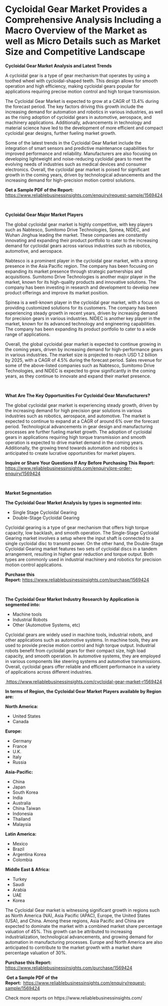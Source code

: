 <p><h1>Cycloidal Gear Market Provides a Comprehensive Analysis Including a Macro Overview of the Market as well as Micro Details such as Market Size and Competitive Landscape</h1></p><p><strong>Cycloidal Gear Market Analysis and Latest Trends</strong></p>
<p><p>A cycloidal gear is a type of gear mechanism that operates by using a toothed wheel with cycloidal-shaped teeth. This design allows for smooth operation and high efficiency, making cycloidal gears popular for applications requiring precise motion control and high torque transmission.</p><p>The Cycloidal Gear Market is expected to grow at a CAGR of 13.4% during the forecast period. The key factors driving this growth include the increasing demand for automation and robotics in various industries, as well as the rising adoption of cycloidal gears in automotive, aerospace, and machinery applications. Additionally, advancements in technology and material science have led to the development of more efficient and compact cycloidal gear designs, further fueling market growth.</p><p>Some of the latest trends in the Cycloidal Gear Market include the integration of smart sensors and predictive maintenance capabilities for improved performance and reliability. Manufacturers are also focusing on developing lightweight and noise-reducing cycloidal gears to meet the evolving needs of industries such as medical devices and consumer electronics. Overall, the cycloidal gear market is poised for significant growth in the coming years, driven by technological advancements and the increasing demand for high-precision motion control solutions.</p></p>
<p><strong>Get a Sample PDF of the Report:&nbsp;</strong> <a href="https://www.reliablebusinessinsights.com/enquiry/request-sample/1569424">https://www.reliablebusinessinsights.com/enquiry/request-sample/1569424</a></p>
<p>&nbsp;</p>
<p><strong>Cycloidal Gear Major Market Players</strong></p>
<p><p>The global cycloidal gear market is highly competitive, with key players such as Nabtesco, Sumitomo Drive Technologies, Spinea, NIDEC, and Wuhan Jinghua leading the market. These companies are constantly innovating and expanding their product portfolio to cater to the increasing demand for cycloidal gears across various industries such as robotics, automotive, and aerospace.</p><p>Nabtesco is a prominent player in the cycloidal gear market, with a strong presence in the Asia Pacific region. The company has been focusing on expanding its market presence through strategic partnerships and acquisitions. Sumitomo Drive Technologies is another major player in the market, known for its high-quality products and innovative solutions. The company has been investing in research and development to develop new product offerings and improve its market position.</p><p>Spinea is a well-known player in the cycloidal gear market, with a focus on providing customized solutions for its customers. The company has been experiencing steady growth in recent years, driven by increasing demand for precision gears in various industries. NIDEC is another key player in the market, known for its advanced technology and engineering capabilities. The company has been expanding its product portfolio to cater to a wide range of applications.</p><p>Overall, the global cycloidal gear market is expected to continue growing in the coming years, driven by increasing demand for high-performance gears in various industries. The market size is projected to reach USD 1.2 billion by 2025, with a CAGR of 4.5% during the forecast period. Sales revenue for some of the above-listed companies such as Nabtesco, Sumitomo Drive Technologies, and NIDEC is expected to grow significantly in the coming years, as they continue to innovate and expand their market presence.</p></p>
<p>&nbsp;</p>
<p><strong>What Are The Key Opportunities For Cycloidal Gear Manufacturers?</strong></p>
<p><p>The global cycloidal gear market is experiencing steady growth, driven by the increasing demand for high precision gear solutions in various industries such as robotics, aerospace, and automotive. The market is expected to continue to expand at a CAGR of around 6% over the forecast period. Technological advancements in gear design and manufacturing processes are further fueling market growth. The adoption of cycloidal gears in applications requiring high torque transmission and smooth operation is expected to drive market demand in the coming years. Additionally, the growing trend towards automation and robotics is anticipated to create lucrative opportunities for market players.</p></p>
<p><strong>Inquire or Share Your Questions If Any Before Purchasing This Report:</strong> <a href="https://www.reliablebusinessinsights.com/enquiry/pre-order-enquiry/1569424">https://www.reliablebusinessinsights.com/enquiry/pre-order-enquiry/1569424</a></p>
<p>&nbsp;</p>
<p><strong>Market Segmentation</strong></p>
<p><strong>The Cycloidal Gear Market Analysis by types is segmented into:</strong></p>
<p><ul><li>Single Stage Cycloidal Gearing</li><li>Double-Stage Cycloidal Gearing</li></ul></p>
<p><p>Cycloidal gearing is a type of gear mechanism that offers high torque capacity, low backlash, and smooth operation. The Single-Stage Cycloidal Gearing market involves a setup where the input shaft is connected to a single cycloidal disc to transmit power. On the other hand, the Double-Stage Cycloidal Gearing market features two sets of cycloidal discs in a tandem arrangement, resulting in higher gear reduction and torque output. Both types are commonly used in industrial machinery and robotics for precision motion control applications.</p></p>
<p><strong>Purchase this Report:&nbsp;</strong><a href="https://www.reliablebusinessinsights.com/purchase/1569424">https://www.reliablebusinessinsights.com/purchase/1569424</a></p>
<p>&nbsp;</p>
<p><strong>The Cycloidal Gear Market Industry Research by Application is segmented into:</strong></p>
<p><ul><li>Machine tools</li><li>Industrial Robots</li><li>Other (Automotive Systems, etc)</li></ul></p>
<p><p>Cycloidal gears are widely used in machine tools, industrial robots, and other applications such as automotive systems. In machine tools, they are used to provide precise motion control and high torque output. Industrial robots benefit from cycloidal gears for their compact size, high load capacity, and smooth operation. In automotive systems, they are employed in various components like steering systems and automotive transmissions. Overall, cycloidal gears offer reliable and efficient performance in a variety of applications across different industries.</p></p>
<p><a href="https://www.reliablebusinessinsights.com/cycloidal-gear-market-r1569424">&nbsp;https://www.reliablebusinessinsights.com/cycloidal-gear-market-r1569424</a></p>
<p><strong>In terms of Region, the Cycloidal Gear Market Players available by Region are:</strong></p>
<p>
    <p> <strong> North America: </strong>
        <ul>
            <li>United States</li>
            <li>Canada</li>
        </ul>
        </p> 
    <p> <strong> Europe: </strong>
        <ul>
            <li>Germany</li>
            <li>France</li>
            <li>U.K.</li>
            <li>Italy</li>
            <li>Russia</li>
        </ul>
        </p> 
    <p> <strong> Asia-Pacific: </strong>
        <ul>
            <li>China</li>
            <li>Japan</li>
            <li>South Korea</li>
            <li>India</li>
            <li>Australia</li>
            <li>China Taiwan</li>
            <li>Indonesia</li>
            <li>Thailand</li>
            <li>Malaysia</li>
        </ul>
        </p> 
    <p> <strong> Latin America: </strong>
        <ul>
            <li>Mexico</li>
            <li>Brazil</li>
            <li>Argentina Korea</li>
            <li>Colombia</li>
        </ul>
        </p> 
    <p> <strong> Middle East & Africa: </strong>
        <ul>
            <li>Turkey</li>
            <li>Saudi</li>
            <li>Arabia</li>
            <li>UAE</li>
            <li>Korea</li>
        </ul>
    </p>
    </p>
<p><p>The Cycloidal Gear market is witnessing significant growth in regions such as North America (NA), Asia Pacific (APAC), Europe, the United States (USA), and China. Among these regions, Asia Pacific and China are expected to dominate the market with a combined market share percentage valuation of 45%. This growth can be attributed to increasing industrialization, technological advancements, and growing demand for automation in manufacturing processes. Europe and North America are also anticipated to contribute to the market growth with a market share percentage valuation of 30%.</p></p>
<p><strong>Purchase this Report: </strong><a href="https://www.reliablebusinessinsights.com/purchase/1569424">https://www.reliablebusinessinsights.com/purchase/1569424</a></p>
<p>&nbsp;<strong>Get a Sample PDF of the Report:&nbsp;&nbsp;</strong><a href="https://www.reliablebusinessinsights.com/enquiry/request-sample/1569424">https://www.reliablebusinessinsights.com/enquiry/request-sample/1569424</a></p>
<p><strong></strong></p>
<p>Check more reports on https://www.reliablebusinessinsights.com/</p>